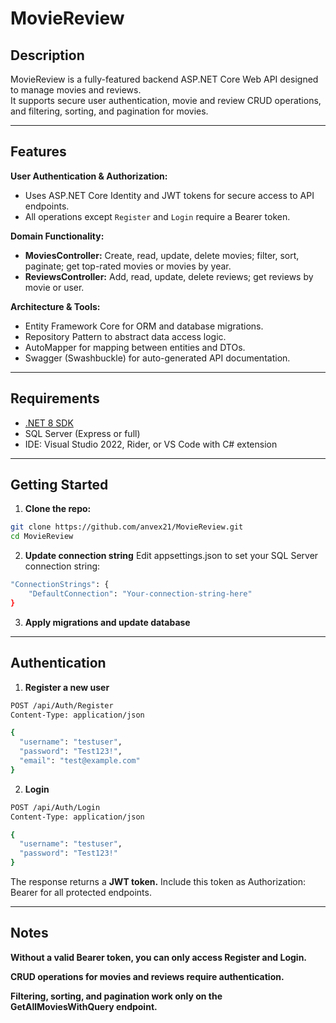 # MovieReview

## Description
MovieReview is a fully-featured backend ASP.NET Core Web API designed to manage movies and reviews.  
It supports secure user authentication, movie and review CRUD operations, and filtering, sorting, and pagination for movies.

---

## Features
**User Authentication & Authorization:**  
- Uses ASP.NET Core Identity and JWT tokens for secure access to API endpoints.  
- All operations except `Register` and `Login` require a Bearer token.

**Domain Functionality:**  
- **MoviesController:** Create, read, update, delete movies; filter, sort, paginate; get top-rated movies or movies by year.  
- **ReviewsController:** Add, read, update, delete reviews; get reviews by movie or user.

**Architecture & Tools:**  
- Entity Framework Core for ORM and database migrations.  
- Repository Pattern to abstract data access logic.  
- AutoMapper for mapping between entities and DTOs.  
- Swagger (Swashbuckle) for auto-generated API documentation.

---

## Requirements
- [.NET 8 SDK](https://dotnet.microsoft.com/download/dotnet/8.0)  
- SQL Server (Express or full)  
- IDE: Visual Studio 2022, Rider, or VS Code with C# extension

---

## Getting Started

1. **Clone the repo:**
```bash
git clone https://github.com/anvex21/MovieReview.git
cd MovieReview
```

2. **Update connection string**
Edit appsettings.json to set your SQL Server connection string:
```bash
"ConnectionStrings": {
    "DefaultConnection": "Your-connection-string-here"
}
```

3. **Apply migrations and update database**

---

## Authentication

1. **Register a new user**
```bash
POST /api/Auth/Register
Content-Type: application/json

{
  "username": "testuser",
  "password": "Test123!",
  "email": "test@example.com"
}
```

2. **Login**
```bash
POST /api/Auth/Login
Content-Type: application/json

{
  "username": "testuser",
  "password": "Test123!"
}
```

The response returns a **JWT token.** Include this token as Authorization: Bearer <token> for all protected endpoints.

---

## Notes
**Without a valid Bearer token, you can only access Register and Login.**

**CRUD operations for movies and reviews require authentication.**

**Filtering, sorting, and pagination work only on the GetAllMoviesWithQuery endpoint.**
